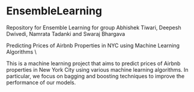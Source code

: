 # EnsembleLearning
Repository for Ensemble Learning for group Abhishek Tiwari, Deepesh Dwivedi, Namrata Tadanki and Swaraj Bhargava

Predicting Prices of Airbnb Properties in NYC using Machine Learning Algorithms \\

This is a machine learning project that aims to predict prices of Airbnb properties in New York City using various machine learning algorithms. In particular, we focus on bagging and boosting techniques to improve the performance of our models.
